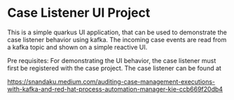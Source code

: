 
# Case Listener UI Project

This is a simple quarkus UI application, that can be used to demonstrate the case listener behavior using kafka. The incoming case events are read from a kafka topic and shown on a simple reactive UI.

Pre requisites: For demonstrating the UI behavior, the case listener must first be registered with the case project. The case listener can be found at 

https://snandaku.medium.com/auditing-case-management-executions-with-kafka-and-red-hat-process-automation-manager-kie-ccb669f20db4

